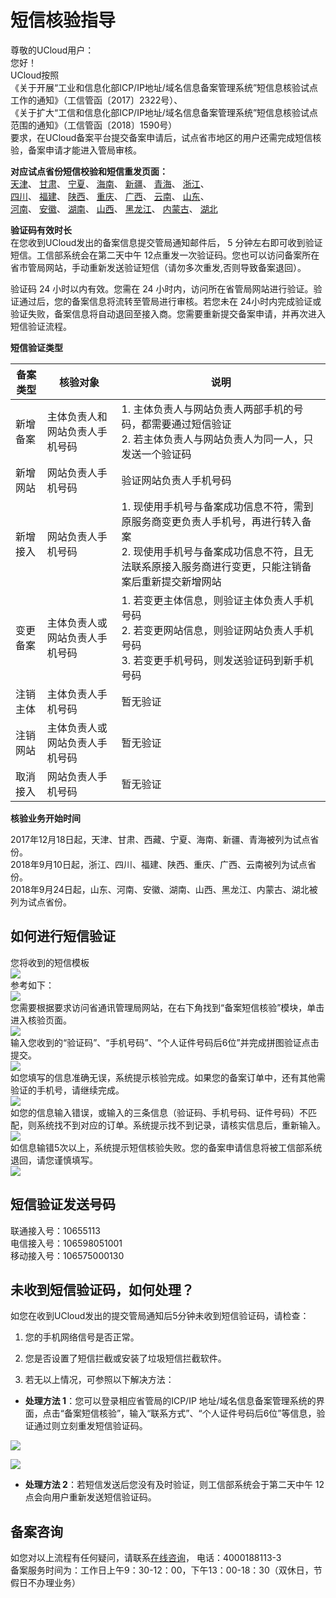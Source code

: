 

# 短信核验指导

尊敬的UCloud用户：  
您好！  
UCloud按照  
《关于开展“工业和信息化部ICP/IP地址/域名信息备案管理系统”短信息核验试点工作的通知》（工信管函〔2017〕2322号）、  
《关于扩大“工信和信息化部ICP/IP地址/域名信息备案管理系统”短信息核验试点范围的通知》（工信管函〔2018〕1590号）  
要求，在UCloud备案平台提交备案申请后，试点省市地区的用户还需完成短信核验，备案申请才能进入管局审核。  

**对应试点省份短信校验和短信重发页面：**  
[天津](http://tj.beian.miit.gov.cn/state/outPortal/messageAuthentication.action)、
[甘肃](http://gs.beian.miit.gov.cn/state/outPortal/messageAuthentication.action)、
[宁夏](http://nx.beian.miit.gov.cn/state/outPortal/messageAuthentication.action)、
[海南](http://hi.beian.miit.gov.cn/state/outPortal/messageAuthentication.action)、
[新疆](http://xj.beian.miit.gov.cn/state/outPortal/messageAuthentication.action)、
[青海](http://qh.beian.miit.gov.cn/state/outPortal/messageAuthentication.action)、
[浙江](http://zj.beian.miit.gov.cn/state/outPortal/messageAuthentication.action)、  
[四川](http://sc.beian.miit.gov.cn/state/outPortal/messageAuthentication.action)、
[福建](http://fj.beian.miit.gov.cn/state/outPortal/messageAuthentication.action)、
[陕西](http://sn.beian.miit.gov.cn/state/outPortal/messageAuthentication.action)、
[重庆](http://cq.beian.miit.gov.cn/state/outPortal/messageAuthentication.action)、
[广西](http://gx.beian.miit.gov.cn/state/outPortal/messageAuthentication.action)、
[云南](http://yn.beian.miit.gov.cn/state/outPortal/messageAuthentication.action)、
[山东](http://sd.beian.miit.gov.cn/state/outPortal/messageAuthentication.action)、  
[河南](http://ha.beian.miit.gov.cn/state/outPortal/messageAuthentication.action)、
[安徽](http://ah.beian.miit.gov.cn/state/outPortal/messageAuthentication.action)、
[湖南](http://hn.beian.miit.gov.cn/state/outPortal/messageAuthentication.action)、
[山西](http://sx.beian.miit.gov.cn/state/outPortal/messageAuthentication.action)、
[黑龙江](http://hl.beian.miit.gov.cn/state/outPortal/messageAuthentication.action)、
[内蒙古](http://nm.beian.miit.gov.cn/state/outPortal/messageAuthentication.action)、
[湖北](http://hb.beian.miit.gov.cn/state/outPortal/messageAuthentication.action)  

**验证码有效时长**  
在您收到UCloud发出的备案信息提交管局通知邮件后， 5 分钟左右即可收到验证短信。工信部系统会在第二天中午 12点重发一次验证码。您也可以访问备案所在省市管局网站，手动重新发送验证短信（请勿多次重发,否则导致备案退回）。

验证码 24 小时以内有效。您需在 24 小时内，访问所在省管局网站进行验证。验证通过后，您的备案信息将流转至管局进行审核。若您未在 24小时内完成验证或验证失败，备案信息将自动退回至接入商。您需要重新提交备案申请，并再次进入短信验证流程。  

**短信验证类型**

| 备案类型 | 核验对象                       | 说明                                                         |
| -------- | ------------------------------ | ------------------------------------------------------------ |
| 新增备案 | 主体负责人和网站负责人手机号码 | 1. 主体负责人与网站负责人两部手机的号码，都需要通过短信验证<br>2. 若主体负责人与网站负责人为同一人，只发送一个验证码 |
| 新增网站 | 网站负责人手机号码             | 验证网站负责人手机号码                                       |
| 新增接入 | 网站负责人手机号码             | 1. 现使用手机号与备案成功信息不符，需到原服务商变更负责人手机号，再进行转入备案<br>2. 现使用手机号与备案成功信息不符，且无法联系原接入服务商进行变更，只能注销备案后重新提交新增网站 |
| 变更备案 | 主体负责人或网站负责人手机号码 | 1. 若变更主体信息，则验证主体负责人手机号码<br>2. 若变更网站信息，则验证网站负责人手机号码<br>3. 若变更手机号码，则发送验证码到新手机号码 |
| 注销主体 | 主体负责人手机号码             | 暂无验证                                                     |
| 注销网站 | 主体负责人或网站负责人手机号码 | 暂无验证                                                     |
| 取消接入 | 网站负责人手机号码             | 暂无验证                                                     |

**核验业务开始时间**

2017年12月18日起，天津、甘肃、西藏、宁夏、海南、新疆、青海被列为试点省份。  
2018年9月10日起，浙江、四川、福建、陕西、重庆、广西、云南被列为试点省份。  
2018年9月24日起，山东、河南、安徽、湖南、山西、黑龙江、内蒙古、湖北被列为试点省份。  


## 如何进行短信验证

您将收到的短信模板  
![](/images/guidance/短信校验指导1.png)  
参考如下：  
![](/images/guidance/短信校验指导2.png)  
您需要根据要求访问省通讯管理局网站，在右下角找到“备案短信核验”模块，单击进入核验页面。  
![](/images/guidance/短信校验指导3.png)  
输入您收到的“验证码”、“手机号码”、“个人证件号码后6位”并完成拼图验证点击提交。  
![](/images/guidance/短信校验指导4.png)  
如您填写的信息准确无误，系统提示核验完成。如果您的备案订单中，还有其他需验证的手机号，请继续完成。  
![](/images/guidance/短信校验指导5.png)  
如您的信息输入错误，或输入的三条信息（验证码、手机号码、证件号码）不匹配，则系统找不到对应的订单。系统提示找不到记录，请核实信息后，重新输入。  
![](/images/guidance/短信校验指导6.png)  
如信息输错5次以上，系统提示短信核验失败。您的备案申请信息将被工信部系统退回，请您谨慎填写。  
![](/images/guidance/短信校验指导7.png)

## 短信验证发送号码

联通接入号：10655113  
电信接入号：106598051001  
移动接入号：106575000130  


## 未收到短信验证码，如何处理？

如您在收到UCloud发出的提交管局通知后5分钟未收到短信验证码，请检查：  

1. 您的手机网络信号是否正常。  

2. 您是否设置了短信拦截或安装了垃圾短信拦截软件。

3. 若无以上情况，可参照以下解决方法： 

    

- **处理方法 1**：您可以登录相应省管局的ICP/IP
  地址/域名信息备案管理系统的界面，点击“备案短信核验”，输入“联系方式”、“个人证件号码后6位”等信息，验证通过则立刻重发短信验证码。

![](/images/guidance/短信校验指导8.png)

![](/images/guidance/短信校验指导9.png)  

- **处理方法 2**：若短信发送后您没有及时验证，则工信部系统会于第二天中午 12 点会向用户重新发送短信验证码。  

## **备案咨询**

如您对以上流程有任何疑问，请联系[在线咨询](https://spt.ucloud.cn/30002)， 电话：4000188113-3  
备案服务时间为：工作日上午9：30-12：00，下午13：00-18：30（双休日，节假日不办理业务）





